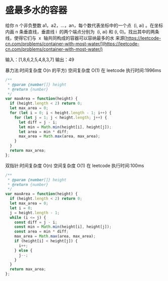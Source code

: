 # 盛最多水的容器

给你 n 个非负整数 a1，a2，...，an，每个数代表坐标中的一个点  (i, ai) 。在坐标内画 n 条垂直线，垂直线 i  的两个端点分别为  (i, ai) 和 (i, 0)。找出其中的两条线，使得它们与  x  轴共同构成的容器可以容纳最多的水
来源[https://leetcode-cn.com/problems/container-with-most-water/](https://leetcode-cn.com/problems/container-with-most-water/)

输入：[1,8,6,2,5,4,8,3,7]
输出：49

暴力法:时间复杂度 O(n 的平方) 空间复杂度 O(1)
在 leetcode 执行时间:1996ms

```js
/**
 * @param {number[]} height
 * @return {number}
 */
var maxArea = function(height) {
  if (height.length < 2) return 0;
  let max_area = 0;
  for (let i = 0; i < height.length - 1; i++) {
    for (let j = 1; j < height.length; j++) {
      let diff = j - i;
      let min = Math.min(height[i], height[j]);
      let area = min * diff;
      max_area = Math.max(area, max_area);
    }
  }
  return max_area;
};
```

双指针:时间复杂度 O(n) 空间复杂度 O(1)
在 leetcode 执行时间:100ms

```js
/**
 * @param {number[]} height
 * @return {number}
 */
var maxArea = function(height) {
  if (height.length < 2) return 0;
  let max_area = 0;
  let i = 0;
  j = height.length - 1;
  while (i <= j) {
    const diff = j - i;
    const min = Math.min(height[i], height[j]);
    const area = min * diff;
    max_area = Math.max(area, max_area);
    if (height[i] < height[j]) {
      i++;
    } else {
      j--;
    }
  }
  return max_area;
};
```
